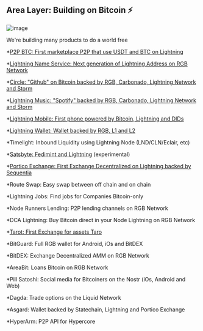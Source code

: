 ## Area Layer: Building on Bitcoin ⚡️

![image](https://user-images.githubusercontent.com/83122757/208729218-b7a58549-f4b3-4a39-8691-5719bc7cac04.png)


We're building many products to do a world free

*[P2P BTC: First marketplace P2P that use USDT and BTC on Lightning](https://github.com/Layer2Labs/P2PBTC)

*[Lightning Name Service: Next generation of Lightning Address on RGB Network](https://github.com/Layer2Labs/LightningNameService)

*[Circle: "Github" on Bitcoin backed by RGB, Carbonado, Lightning Network and Storm](https://github.com/Layer2Labs/CircleInterface.github.io)

*[Lightning Music: "Spotify" backed by RGB, Carbonado, Lightning Network and Storm](https://github.com/Layer2Labs/LightningMusic)

*[Lightning Mobile: First phone powered by Bitcoin, Lightning and DIDs](https://github.com/Layer2Labs/Lightning-Mobile)

*[Lightning Wallet: Wallet backed by RGB, L1 and L2](https://github.com/Layer2Labs/LightningWallet1)

*Timelight: Inbound Liquidity using Lightning Node (LND/CLN/Eclair, etc)

*[Satsbyte: Fedimint and Lightning](https://github.com/Layer2Labs/Satsbyte) (experimental)

*[Portico Exchange: First Exchange Decentralized on Lightning backed by Sequentia](https://github.com/PorticoExchange)

*Route Swap: Easy swap between off chain and on chain

*Lightning Jobs: Find jobs for Companies Bitcoin-only

*Node Runners Lending: P2P lending channels on RGB Network

*DCA Lightning: Buy Bitcoin direct in your Node Lightning on RGB Network

*[Tarot: First Exchange for assets Taro](https://github.com/Layer2Labs/Tarot)

*BitGuard: Full RGB wallet for Android, iOs and BitDEX

*BitDEX: Exchange Decentralized AMM on RGB Network

*AreaBit: Loans Bitcoin on RGB Network

*Pill Satoshi: Social media for Bitcoiners on the Nostr (iOs, Android and Web)

*Dagda: Trade options on the Liquid Network

*Asgard: Wallet backed by  Statechain, Lightning and Portico Exchange

*HyperArm: P2P API for Hypercore 


